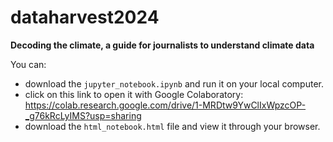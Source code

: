 # dataharvest2024
**Decoding the climate, a guide for journalists to understand climate data**

You can:  
* download the `jupyter_notebook.ipynb` and run it on your local computer.
* click on this link to open it with Google Colaboratory: https://colab.research.google.com/drive/1-MRDtw9YwClIxWpzcOP-_g76kRcLyIMS?usp=sharing
* download the `html_notebook.html` file and view it through your browser.
